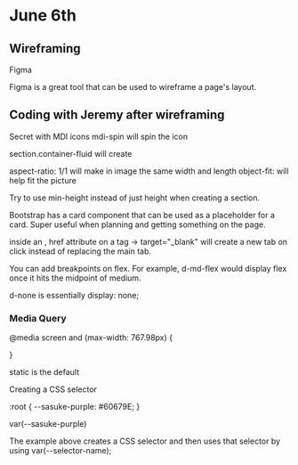 # June 6th 

## Wireframing
Figma

Figma is a great tool that can be used to wireframe a page's layout.


 ## Coding with Jeremy after wireframing

 Secret with MDI icons
    mdi-spin will spin the icon

section.container-fluid will create <section class="container-fluid">

aspect-ratio: 1/1 will make in image the same width and length
object-fit: will help fit the picture

Try to use min-height instead of just height when creating a section. 

Bootstrap has a card component that can be used as a placeholder for a card. Super useful when planning and getting something on the page. 

inside an <a>, href attribute on a tag -> target="_blank" will create a new tab on click instead of replacing the main tab. 

You can add breakpoints on flex. For example, d-md-flex would display flex once it hits the midpoint of medium. 

d-none is essentially display: none;

### Media Query

@media screen and (max-width: 767.98px) {

}


static is the default 

Creating a CSS selector


:root {
    --sasuke-purple: #60679E; 
}

var(--sasuke-purple)

The example above creates a CSS selector and then uses that selector by using var(--selector-name);
